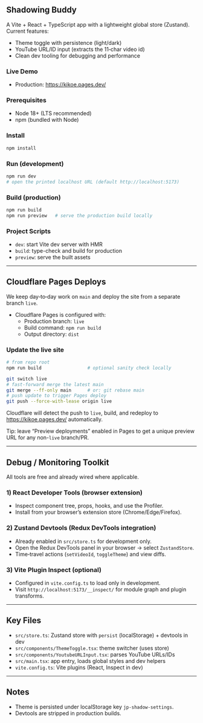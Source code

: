 ## Shadowing Buddy

A Vite + React + TypeScript app with a lightweight global store (Zustand). Current features:
- Theme toggle with persistence (light/dark)
- YouTube URL/ID input (extracts the 11‑char video id)
- Clean dev tooling for debugging and performance

### Live Demo
- Production: https://kikoe.pages.dev/

### Prerequisites
- Node 18+ (LTS recommended)
- npm (bundled with Node)

### Install
```bash
npm install
```

### Run (development)
```bash
npm run dev
# open the printed localhost URL (default http://localhost:5173)
```

### Build (production)
```bash
npm run build
npm run preview   # serve the production build locally
```

### Project Scripts
- `dev`: start Vite dev server with HMR
- `build`: type-check and build for production
- `preview`: serve the built assets

---

## Cloudflare Pages Deploys
We keep day‑to‑day work on `main` and deploy the site from a separate branch `live`.

- Cloudflare Pages is configured with:
  - Production branch: `live`
  - Build command: `npm run build`
  - Output directory: `dist`

### Update the live site
```bash
# from repo root
npm run build                 # optional sanity check locally

git switch live
# fast-forward merge the latest main
git merge --ff-only main      # or: git rebase main
# push update to trigger Pages deploy
git push --force-with-lease origin live
```
Cloudflare will detect the push to `live`, build, and redeploy to https://kikoe.pages.dev/ automatically.

Tip: leave “Preview deployments” enabled in Pages to get a unique preview URL for any non-`live` branch/PR.

---

## Debug / Monitoring Toolkit

All tools are free and already wired where applicable.

### 1) React Developer Tools (browser extension)
- Inspect component tree, props, hooks, and use the Profiler.
- Install from your browser’s extension store (Chrome/Edge/Firefox).

### 2) Zustand Devtools (Redux DevTools integration)
- Already enabled in `src/store.ts` for development only.
- Open the Redux DevTools panel in your browser → select `ZustandStore`.
- Time‑travel actions (`setVideoId`, `toggleTheme`) and view diffs.

### 3) Vite Plugin Inspect (optional)
- Configured in `vite.config.ts` to load only in development.
- Visit `http://localhost:5173/__inspect/` for module graph and plugin transforms.

---

## Key Files
- `src/store.ts`: Zustand store with `persist` (localStorage) + devtools in dev
- `src/components/ThemeToggle.tsx`: theme switcher (uses store)
- `src/components/YoutubeURLInput.tsx`: parses YouTube URLs/IDs
- `src/main.tsx`: app entry, loads global styles and dev helpers
- `vite.config.ts`: Vite plugins (React, Inspect in dev)

---

## Notes
- Theme is persisted under localStorage key `jp-shadow-settings`.
- Devtools are stripped in production builds.


